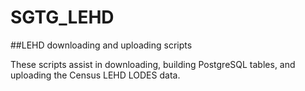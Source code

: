 # SGTG_LEHD
##LEHD downloading and uploading scripts

These scripts assist in downloading, building PostgreSQL tables, and uploading the Census LEHD LODES data.
